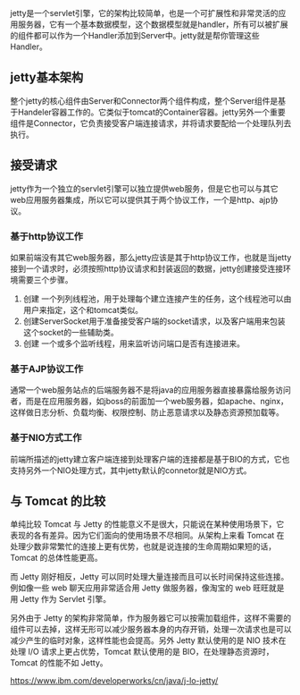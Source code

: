 jetty是一个servlet引擎，它的架构比较简单，也是一个可扩展性和非常灵活的应用服务器，它有一个基本数据模型，这个数据模型就是handler，所有可以被扩展的组件都可以作为一个Handler添加到Server中。jetty就是帮你管理这些Handler。

## jetty基本架构
整个jetty的核心组件由Server和Connector两个组件构成，整个Server组件是基于Handeler容器工作的。它类似于tomcat的Container容器。jetty另外一个重要组件是Connector，它负责接受客户端连接请求，并将请求要配给一个处理队列去执行。

## 接受请求
jetty作为一个独立的servlet引擎可以独立提供web服务，但是它也可以与其它web应用服务器集成，所以它可以提供其于两个协议工作，一个是http、ajp协议。
### 基于http协议工作
如果前端没有其它web服务器，那么jetty应该是其于http协议工作，也就是当jetty接到一个请求时，必须按照http协议请求和封装返回的数据，jetty创建接受连接环境需要三个步骤。
1. 创建 一个列列线程池，用于处理每个建立连接产生的任务，这个线程池可以由用户来指定，这个和tomcat类似。
2. 创建ServerSocket用于准备接受客户端的socket请求，以及客户端用来包装这个socket的一些辅助类。
3. 创建 一个或多个监听线程，用来监听访问端口是否有连接进来。 
###  基于AJP协议工作
通常一个web服务站点的后端服务器不是将java的应用服务器直接暴露给服务访问者，而是在应用服务器，如jboss的前面加一个web服务器，如apache、nginx，这样做日志分析、负载均衡、权限控制、防止恶意请求以及静态资源预加载等。
### 基于NIO方式工作
前端所描述的jetty建立客户端连接到处理客户端的连接都是基于BIO的方式，它也支持另外一个NIO处理方式，其中jetty默认的connetor就是NIO方式。

## 与 Tomcat 的比较
单纯比较 Tomcat 与 Jetty 的性能意义不是很大，只能说在某种使用场景下，它表现的各有差异。因为它们面向的使用场景不尽相同。从架构上来看 Tomcat 在处理少数非常繁忙的连接上更有优势，也就是说连接的生命周期如果短的话，Tomcat 的总体性能更高。

而 Jetty 刚好相反，Jetty 可以同时处理大量连接而且可以长时间保持这些连接。例如像一些 web 聊天应用非常适合用 Jetty 做服务器，像淘宝的 web 旺旺就是用 Jetty 作为 Servlet 引擎。

另外由于 Jetty 的架构非常简单，作为服务器它可以按需加载组件，这样不需要的组件可以去掉，这样无形可以减少服务器本身的内存开销，处理一次请求也是可以减少产生的临时对象，这样性能也会提高。另外 Jetty 默认使用的是 NIO 技术在处理 I/O 请求上更占优势，Tomcat 默认使用的是 BIO，在处理静态资源时，Tomcat 的性能不如 Jetty。


https://www.ibm.com/developerworks/cn/java/j-lo-jetty/